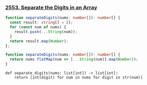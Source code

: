 ### [2553. Separate the Digits in an Array](https://leetcode.com/problems/separate-the-digits-in-an-array)
```Typescript
function separateDigits(nums: number[]): number[] {
  const result: string[] = [];
  for (const num of nums) {
    result.push(...String(num));
  }
  return result.map(Number);
};
```
```Typescript
function separateDigits(nums: number[]): number[] {
  return nums.flatMap(num => [...String(num)].map(Number));
}
```
```Python3
def separate_digits(nums: list[int]) -> list[int]:
    return [int(digit) for num in nums for digit in str(num)]
```
